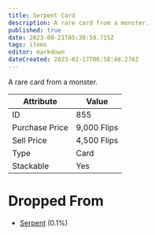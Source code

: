 ```yaml
---
title: Serpent Card
description: A rare card from a monster.
published: true
date: 2023-08-21T05:38:59.715Z
tags: items
editor: markdown
dateCreated: 2023-02-17T06:58:48.278Z
---
```


A rare card from a monster.

|Attribute|Value|
|-|-|
|ID|855|
|Purchase Price|9,000 Flips|
|Sell Price|4,500 Flips|
|Type|Card|
|Stackable|Yes|


# Dropped From
 * [Serpent](/monsters/serpent) (0.1%)
